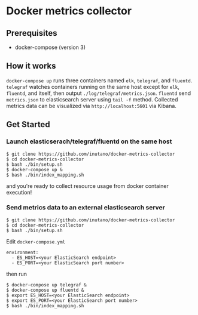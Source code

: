 # Docker metrics collector

## Prerequisites

- docker-compose (version 3)

## How it works

`docker-compose up` runs three containers named `elk`, `telegraf`, and `fluentd`. `telegraf` watches containers running on the same host except for `elk`, `fluentd`, and itself, then output `./log/telegraf/metrics.json`. `fluentd` send `metrics.json` to elasticsearch server using `tail -f` method. Collected metrics data can be visualized via `http://localhost:5601` via Kibana.

## Get Started

### Launch elasticserach/telegraf/fluentd on the same host

```
$ git clone https://github.com/inutano/docker-metrics-collector
$ cd docker-metrics-collector
$ bash ./bin/setup.sh
$ docker-compose up &
$ bash ./bin/index_mapping.sh
```

and you're ready to collect resource usage from docker container execution!

### Send metrics data to an external elasticsearch server

```
$ git clone https://github.com/inutano/docker-metrics-collector
$ cd docker-metrics-collector
$ bash ./bin/setup.sh
```

Edit `docker-compose.yml`

```
environment:
  - ES_HOST=<your ElasticSearch endpoint>
  - ES_PORT=<your ElasticSearch port number>
```

then run

```
$ docker-compose up telegraf &
$ docker-compose up fluentd &
$ export ES_HOST=<your ElasticSearch endpoint>
$ export ES_PORT=<your ElasticSearch port number>
$ bash ./bin/index_mapping.sh
```
